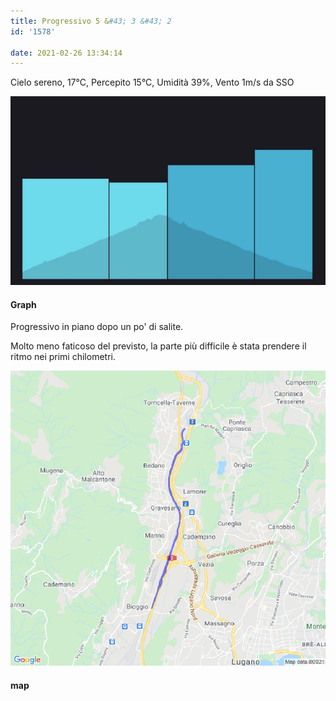 ```yaml
---
title: Progressivo 5 &#43; 3 &#43; 2
id: '1578'

date: 2021-02-26 13:34:14
---
```


Cielo sereno, 17°C, Percepito 15°C, Umidità 39%, Vento 1m/s da SSO

![image](/images/2021/08/graph_progressivo.png)

#### Graph

Progressivo in piano dopo un po' di salite.

Molto meno faticoso del previsto, la parte più difficile è stata prendere il ritmo nei primi chilometri.

![image](/images/2021/08/20210226-activity-map.png)

#### map
